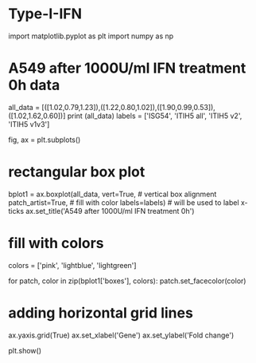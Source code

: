 # Type-I-IFN
import matplotlib.pyplot as plt
import numpy as np

# A549 after 1000U/ml IFN treatment 0h data

all_data = [([1.02,0.79,1.23]),([1.22,0.80,1.02]),([1.90,0.99,0.53]),([1.02,1.62,0.60])]
print (all_data)
labels = ['ISG54', 'ITIH5 all', 'ITIH5 v2', 'ITIH5 v1v3']

fig, ax = plt.subplots()

# rectangular box plot
bplot1 = ax.boxplot(all_data,
                         vert=True,  # vertical box alignment
                         patch_artist=True,  # fill with color
                         labels=labels)  # will be used to label x-ticks
ax.set_title('A549 after 1000U/ml IFN treatment 0h')


# fill with colors
colors = ['pink', 'lightblue', 'lightgreen']

for patch, color in zip(bplot1['boxes'], colors):
        patch.set_facecolor(color)

# adding horizontal grid lines

ax.yaxis.grid(True)
ax.set_xlabel('Gene')
ax.set_ylabel('Fold change')

plt.show()
